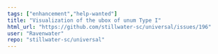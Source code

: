 ```yaml
---
tags: ["enhancement","help-wanted"]
title: "Visualization of the ubox of unum Type I"
html_url: "https://github.com/stillwater-sc/universal/issues/196"
user: "Ravenwater"
repo: "stillwater-sc/universal"
---
```



